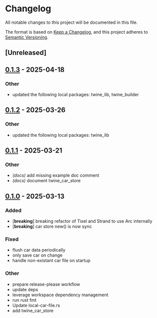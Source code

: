 # Changelog

All notable changes to this project will be documented in this file.

The format is based on [Keep a Changelog](https://keepachangelog.com/en/1.0.0/),
and this project adheres to [Semantic Versioning](https://semver.org/spec/v2.0.0.html).

## [Unreleased]

## [0.1.3](https://github.com/twine-protocol/twine-rs/compare/twine_car_store-v0.1.2...twine_car_store-v0.1.3) - 2025-04-18

### Other

- updated the following local packages: twine_lib, twine_builder

## [0.1.2](https://github.com/twine-protocol/twine-rs/compare/twine_car_store-v0.1.1...twine_car_store-v0.1.2) - 2025-03-26

### Other

- updated the following local packages: twine_lib

## [0.1.1](https://github.com/twine-protocol/twine-rs/compare/twine_car_store-v0.1.0...twine_car_store-v0.1.1) - 2025-03-21

### Other

- *(docs)* add missing example doc comment
- *(docs)* document twine_car_store

## [0.1.0](https://github.com/twine-protocol/twine-rs/releases/tag/twine_car_store-v0.1.0) - 2025-03-13

### Added

- [**breaking**] breaking refactor of Tixel and Strand to use Arc internally
- [**breaking**] car store new() is now sync

### Fixed

- flush car data periodically
- only save car on change
- handle non-existant car file on startup

### Other

- prepare release-please workflow
- update deps
- leverage workspace dependency management
- run rust fmt
- Update local-car-file.rs
- add twine_car_store

